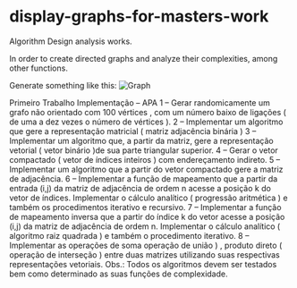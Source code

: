 # display-graphs-for-masters-work

Algorithm Design analysis works.

In order to create directed graphs and analyze their complexities, among other functions.

Generate something like this: 
![Graph](https://user-images.githubusercontent.com/5420991/229666295-c32bf239-3bbc-4de1-a9b2-3544c3aee773.png)

Primeiro Trabalho Implementação – APA
1 – Gerar randomicamente um grafo não orientado com 100 vértices , com um número baixo de ligações ( de uma a dez vezes o número de vértices ).
2 – Implementar um algoritmo que gere a representação matricial ( matriz adjacência binária )
3 – Implementar um algoritmo que, a partir da matriz, gere a representação vetorial ( vetor binário )de sua parte triangular superior.
4 – Gerar o vetor compactado ( vetor de índices inteiros ) com endereçamento indireto.
5 – Implementar um algoritmo que a partir do vetor compactado gere a matriz de adjacência.
6 – Implementar a função de mapeamento que a partir da entrada (i,j) da matriz de adjacência de ordem n acesse a posição k do vetor de índices. Implementar o cálculo analítico ( progressão aritmética ) e também os procedimentos iterativo e recursivo.
7 – Implementar a função de mapeamento inversa que a partir do índice k do vetor acesse a posição (i,j) da matriz de adjacência de ordem n. Implementar o cálculo analítico ( algoritmo raiz quadrada ) e também o procedimento iterativo.
8 – Implementar as operações de soma operação de união ) , produto direto ( operação de interseção ) entre duas matrizes utilizando suas respectivas representações vetoriais.
Obs.: Todos os algoritmos devem ser testados bem como determinado as suas funções de complexidade.

